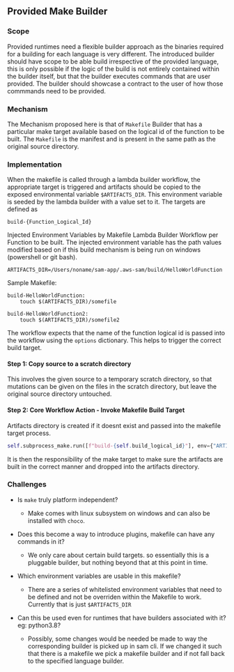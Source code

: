 ## Provided Make Builder

### Scope

Provided runtimes need a flexible builder approach as the binaries required for a building for each language is very different. The introduced builder should have scope
to be able build irrespective of the provided language, this is only possible if the logic of the build is not entirely contained within the builder itself, but that the builder 
executes commands that are user provided. The builder should showcase a contract to the user of how those commmands need to be provided.


### Mechanism

The Mechanism proposed here is that of `Makefile` Builder that has a particular make target available based on the logical id of the function to be built.
The `Makefile` is the manifest and is present in the same path as the original source directory.


### Implementation

When the makefile is called through a lambda builder workflow, the appropriate target is triggered and artifacts should be copied to the exposed environmental variable `$ARTIFACTS_DIR`. This environment variable is seeded by the lambda builder with a value set to it. The targets are defined as 

```
build-{Function_Logical_Id}
```

Injected Environment Variables by Makefile Lambda Builder Workflow per Function to be built. The injected environment variable has the path values modified
based on if this build mechanism is being run on windows (powershell or git bash).

``
ARTIFACTS_DIR=/Users/noname/sam-app/.aws-sam/build/HelloWorldFunction
``

Sample Makefile:

````
build-HelloWorldFunction:
    touch $(ARTIFACTS_DIR)/somefile

build-HelloWorldFunction2:
    touch $(ARTIFACTS_DIR)/somefile2
````

The workflow expects that the name of the function logical id is passed into the workflow using the `options` dictionary. This helps to trigger the correct build target.

#### Step 1: Copy source to a scratch directory

This involves the given source to a temporary scratch directory, so that mutations can be given on the files in the scratch directory, but leave the original source directory untouched.

#### Step 2: Core Workflow Action - Invoke Makefile Build Target

Artifacts directory is created if it doesnt exist and passed into the makefile target process.

```python
self.subprocess_make.run([f"build-{self.build_logical_id}"], env={"ARTIFACTS_DIR": self.artifacts_dir}, cwd=self.scratch_dir)
```

It is then the responsibility of the make target to make sure the artifacts are built in the correct manner and dropped into the artifacts directory.

### Challenges

* Is `make` truly platform independent?
  * Make comes with linux subsystem on windows and can also be installed with `choco`. 

* Does this become a way to introduce plugins, makefile can have any commands in it?
  * We only care about certain build targets. so essentially this is a pluggable builder, but nothing beyond that at this point in time.

* Which environment variables are usable in this makefile?
  * There are a series of whitelisted environment variables that need to be defined and not be overriden within the Makefile to work. Currently that is just `$ARTIFACTS_DIR`

* Can this be used even for runtimes that have builders associated with it? eg: python3.8?
  * Possibly, some changes would be needed be made to way the corresponding builder is picked up in sam cli. If we changed it such that there is a makefile we pick a makefile builder and if not fall back to the specified language builder.



